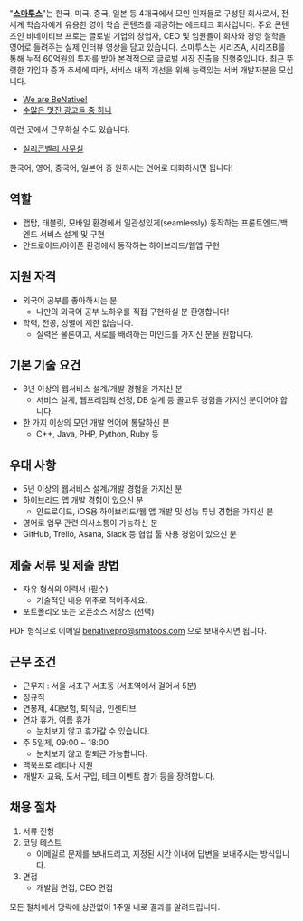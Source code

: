 "**[스마투스](http://benativepro.kr)**"는 한국, 미국, 중국, 일본 등 4개국에서 모인 인재들로 구성된 회사로서,
전 세계 학습자에게 유용한 영어 학습 콘텐츠를 제공하는 에드테크 회사입니다.
주요 콘텐츠인 비네이티브 프로는 글로벌 기업의 창업자, CEO 및 임원들이 회사와 경영 철학을 영어로 들려주는 실제 인터뷰 영상을 담고 있습니다.
스마투스는 시리즈A, 시리즈B를 통해 누적 60억원의 투자를 받아 본격적으로 글로벌 시장 진출을 진행중입니다. 최근 뚜렷한 가입자 증가 추세에 따라, 서비스 내적 개선을 위해 능력있는 서버 개발자분을 모십니다.

- [We are BeNative!](https://www.youtube.com/watch?v=luQo35gyYHo)
- [수많은 멋진 광고들 중 하나](https://www.youtube.com/watch?v=MCuQEyo2dvQ)

이런 곳에서 근무하실 수도 있습니다.

- [실리콘벨리 사무실](https://benative.wordpress.com/2015/07/08/benative-now-open-in-silicon-valley/)

한국어, 영어, 중국어, 일본어 중 원하시는 언어로 대화하시면 됩니다!

## 역할

- 랩탑, 태블릿, 모바일 환경에서 일관성있게(seamlessly) 동작하는 프론트엔드/백엔드 서비스 설계 및 구현
- 안드로이드/아이폰 환경에서 동작하는 하이브리드/웹앱 구현

## 지원 자격

- 외국어 공부를 좋아하시는 분
  * 나만의 외국어 공부 노하우를 직접 구현하실 분 환영합니다!
- 학력, 전공, 성별에 제한 없습니다.
  * 실력은 물론이고, 서로를 배려하는 마인드를 가지신 분을 원합니다.

## 기본 기술 요건

- 3년 이상의 웹서비스 설계/개발 경험을 가지신 분
  * 서비스 설계, 웹프레임웍 선정, DB 설계 등 골고루 경험을 가지신 분이어야 합니다.
- 한 가지 이상의 모던 개발 언어에 통달하신 분
  * C++, Java, PHP, Python, Ruby 등

## 우대 사항

- 5년 이상의 웹서비스 설계/개발 경험을 가지신 분
- 하이브리드 앱 개발 경험이 있으신 분
  * 안드로이드, iOS용 하이브리드/웹 앱 개발 및 성능 튜닝 경험을 가지신 분
- 영어로 업무 관련 의사소통이 가능하신 분
- GitHub, Trello, Asana, Slack 등 협업 툴 사용 경험이 있으신 분

## 제출 서류 및 제출 방법

- 자유 형식의 이력서 (필수)
  * 기술적인 내용 위주로 적어주세요.
- 포트폴리오 또는 오픈소스 저장소 (선택)

PDF 형식으로 이메일 benativepro@smatoos.com 으로 보내주시면 됩니다.

## 근무 조건

- 근무지 : 서울 서초구 서초동 (서초역에서 걸어서 5분)
- 정규직
- 연봉제, 4대보험, 퇴직금, 인센티브
- 연차 휴가, 여름 휴가
  * 눈치보지 않고 휴가갈 수 있습니다.
- 주 5일제, 09:00 ~ 18:00
  * 눈치보지 않고 칼퇴근 가능합니다.
- 맥북프로 레티나 지원
- 개발자 교육, 도서 구입, 테크 이벤트 참가 등을 장려합니다.

## 채용 절차

1. 서류 전형
1. 코딩 테스트
   * 이메일로 문제를 보내드리고, 지정된 시간 이내에 답변을 보내주시는 방식입니다.
1. 면접
   * 개발팀 면접, CEO 면접

모든 절차에서 당락에 상관없이 1주일 내로 결과를 알려드립니다.
